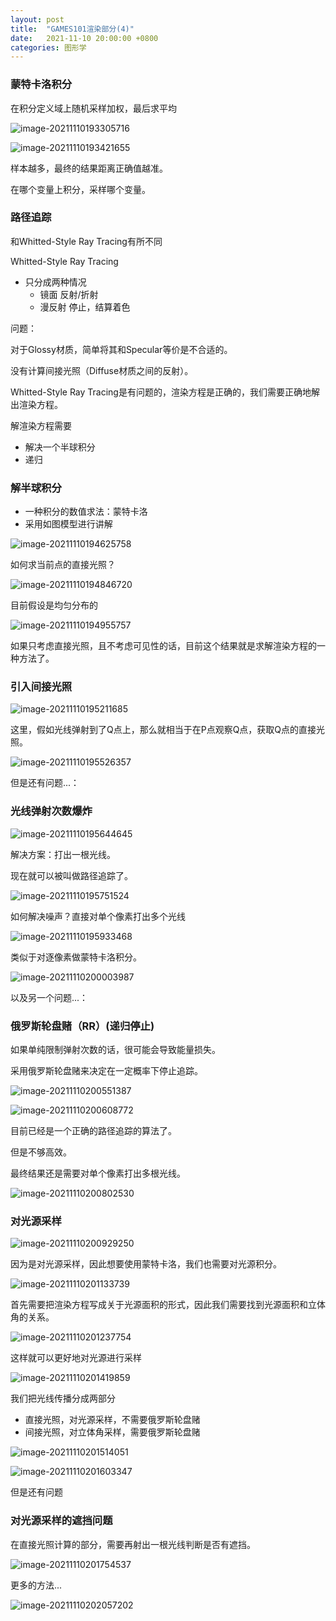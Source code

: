 ```yaml
---
layout: post
title:  "GAMES101渲染部分(4)"
date:   2021-11-10 20:00:00 +0800
categories: 图形学
---
```


### 蒙特卡洛积分



在积分定义域上随机采样加权，最后求平均

![image-20211110193305716](/img/2021-11-10-GAMES101渲染部分【四】/image-20211110193305716.png)

![image-20211110193421655](/img/2021-11-10-GAMES101渲染部分【四】/image-20211110193421655.png)



样本越多，最终的结果距离正确值越准。

在哪个变量上积分，采样哪个变量。



### 路径追踪

和Whitted-Style Ray Tracing有所不同

Whitted-Style Ray Tracing

- 只分成两种情况
  - 镜面      反射/折射
  - 漫反射  停止，结算着色



问题：

对于Glossy材质，简单将其和Specular等价是不合适的。

没有计算间接光照（Diffuse材质之间的反射）。



Whitted-Style Ray Tracing是有问题的，渲染方程是正确的，我们需要正确地解出渲染方程。



解渲染方程需要

- 解决一个半球积分
- 递归



### 解半球积分

- 一种积分的数值求法：蒙特卡洛
- 采用如图模型进行讲解

![image-20211110194625758](/img/2021-11-10-GAMES101渲染部分【四】/image-20211110194625758.png)

如何求当前点的直接光照？

![image-20211110194846720](/img/2021-11-10-GAMES101渲染部分【四】/image-20211110194846720.png)

目前假设是均匀分布的

![image-20211110194955757](/img/2021-11-10-GAMES101渲染部分【四】/image-20211110194955757.png)

如果只考虑直接光照，且不考虑可见性的话，目前这个结果就是求解渲染方程的一种方法了。



### 引入间接光照

![image-20211110195211685](/img/2021-11-10-GAMES101渲染部分【四】/image-20211110195211685.png)

这里，假如光线弹射到了Q点上，那么就相当于在P点观察Q点，获取Q点的直接光照。

![image-20211110195526357](/img/2021-11-10-GAMES101渲染部分【四】/image-20211110195526357.png)

但是还有问题...：

### 光线弹射次数爆炸

![image-20211110195644645](/img/2021-11-10-GAMES101渲染部分【四】/image-20211110195644645.png)

解决方案：打出一根光线。

现在就可以被叫做路径追踪了。

![image-20211110195751524](/img/2021-11-10-GAMES101渲染部分【四】/image-20211110195751524.png)

如何解决噪声？直接对单个像素打出多个光线

![image-20211110195933468](/img/2021-11-10-GAMES101渲染部分【四】/image-20211110195933468.png)

类似于对逐像素做蒙特卡洛积分。

![image-20211110200003987](/img/2021-11-10-GAMES101渲染部分【四】/image-20211110200003987.png)



以及另一个问题...：

### 俄罗斯轮盘赌（RR）(递归停止)

如果单纯限制弹射次数的话，很可能会导致能量损失。

采用俄罗斯轮盘赌来决定在一定概率下停止追踪。

![image-20211110200551387](/img/2021-11-10-GAMES101渲染部分【四】/image-20211110200551387.png)

![image-20211110200608772](/img/2021-11-10-GAMES101渲染部分【四】/image-20211110200608772.png)



目前已经是一个正确的路径追踪的算法了。

但是不够高效。



最终结果还是需要对单个像素打出多根光线。

![image-20211110200802530](/img/2021-11-10-GAMES101渲染部分【四】/image-20211110200802530.png)



### 对光源采样

![image-20211110200929250](/img/2021-11-10-GAMES101渲染部分【四】/image-20211110200929250.png)

因为是对光源采样，因此想要使用蒙特卡洛，我们也需要对光源积分。

![image-20211110201133739](/img/2021-11-10-GAMES101渲染部分【四】/image-20211110201133739.png)

首先需要把渲染方程写成关于光源面积的形式，因此我们需要找到光源面积和立体角的关系。

![image-20211110201237754](/img/2021-11-10-GAMES101渲染部分【四】/image-20211110201237754.png)

这样就可以更好地对光源进行采样

![image-20211110201419859](/img/2021-11-10-GAMES101渲染部分【四】/image-20211110201419859.png)



我们把光线传播分成两部分

- 直接光照，对光源采样，不需要俄罗斯轮盘赌
- 间接光照，对立体角采样，需要俄罗斯轮盘赌

![image-20211110201514051](/img/2021-11-10-GAMES101渲染部分【四】/image-20211110201514051.png)

![image-20211110201603347](/img/2021-11-10-GAMES101渲染部分【四】/image-20211110201603347.png)



但是还有问题

### 对光源采样的遮挡问题

在直接光照计算的部分，需要再射出一根光线判断是否有遮挡。

![image-20211110201754537](/img/2021-11-10-GAMES101渲染部分【四】/image-20211110201754537.png)



更多的方法...

![image-20211110202057202](/img/2021-11-10-GAMES101渲染部分【四】/image-20211110202057202.png)

